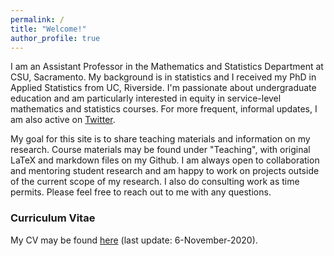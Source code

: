 ```yaml
---
permalink: /
title: "Welcome!"
author_profile: true
---
```


I am an Assistant Professor in the Mathematics and Statistics Department at CSU, Sacramento. My background is in statistics and I received my PhD in Applied Statistics from UC, Riverside. I'm passionate about undergraduate education and am particularly interested in equity in service-level mathematics and statistics courses. For more frequent, informal updates, I am also active on <a href="https://twitter.com/lgpcappiello" target="_blank">Twitter</a>.

My goal for this site is to share teaching materials and information on my research. Course materials may be found under "Teaching", with original LaTeX and markdown files on my Github. I am always open to collaboration and mentoring student research and am happy to work on projects outside of the current scope of my research. I also do consulting work as time permits. Please feel free to reach out to me with any questions. 

### Curriculum Vitae
My CV may be found <a href="https://lgpcappiello.github.io/CappielloCV.pdf" target="_blank">here</a> (last update: 6-November-2020).
